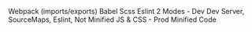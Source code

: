 Webpack (imports/exports)
	Babel
	Scss
	Eslint
	2 Modes
		- Dev
			Dev Server, SourceMaps, Eslint, Not Minified JS & CSS
		- Prod
			Minified Code
